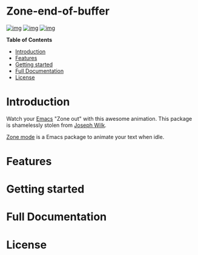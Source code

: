 <h1>Zone-end-of-buffer</h1>

[![img](https://img.shields.io/badge/Created_using-Doom_Emacs-blue?style=for-the-badge)](https://github.com/hlissner/doom-emacs)
[![img](http://i.imgur.com/tXSoThF.png)](https://twitter.com/justinekizhak)
[![img](http://i.imgur.com/P3YfQoD.png)](https://facebook.com/justinekizhak)

<!-- markdown-toc start - Don't edit this section. Run M-x markdown-toc-refresh-toc -->

**Table of Contents**

- [Introduction](#introduction)
- [Features](#features)
- [Getting started](#getting-started)
- [Full Documentation](#full-documentation)
- [License](#license)

<!-- markdown-toc end -->

# Introduction

Watch your [Emacs](https://www.gnu.org/software/emacs/) "Zone out" with this awesome animation.
This package is shamelessly stolen from [Joseph Wilk](https://github.com/repl-electric/view-pane/).

[Zone mode](https://www.emacswiki.org/emacs/ZoneMode) is a Emacs package to animate your text when idle.

# Features

# Getting started

# Full Documentation

# License
